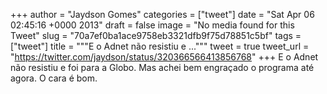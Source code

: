 
+++
author = "Jaydson Gomes"
categories = ["tweet"]
date = "Sat Apr 06 02:45:16 +0000 2013"
draft = false
image = "No media found for this Tweet"
slug = "70a7ef0ba1ace9758eb3321dfb9f75d78851c5bf"
tags = ["tweet"]
title = """E o Adnet não resistiu e ..."""
tweet = true
tweet_url = "https://twitter.com/jaydson/status/320366566413856768"
+++
E o Adnet não resistiu e foi para a Globo. Mas achei bem engraçado o programa até agora. O cara é bom.
